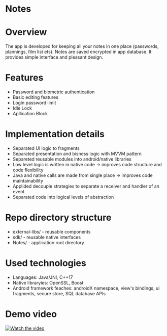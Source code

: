# Notes

# Overview

The app is developed for keeping all your notes in one place (passwords, plannings, film list ets). Notes are saved encrypted in app database.
It provides simple interface and pleasant design.

# Features

- Password and biometric authentication
- Basic editing features
- Login password limit
- Idle Lock
- Apllication Block

# Implementation details

- Separated UI logic to fragments
- Separated presentation and bisness logic with MVVM pattern
- Separeted reusable modules into android/native libraries
- Low level logic is written in native code -> improves code structure and code flexibility
- Java and native calls are made from single place -> improves code maintainability
- Applided decouple strategies to separate a receiver and handler of an event
- Separated code into logical levels of abstraction

# Repo directory structure

- external-libs/ - reusable components
- sdk/ - reusable native interfaces
- Notes/ - application root directory

# Used technologies

- Languages: Java/JNI, C++17
- Native libraryies: OpenSSL, Boost
- Android framework feaches: androidX namespace, view's bindings, ui fragments, secure store, SQL database APIs   

# Demo video

[![Watch the video](https://img.youtube.com/vi/C2zxFzp1pFk/0.jpg)](https://www.youtube.com/watch?v=C2zxFzp1pFk&feature=youtu.be)
